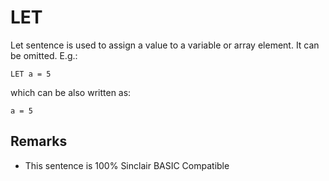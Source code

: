 # LET

Let sentence is used to assign a value to a variable or array element. It can be omitted. E.g.:
```
LET a = 5
```
which can be also written as:
```
a = 5
```

## Remarks
* This sentence is 100% Sinclair BASIC Compatible
